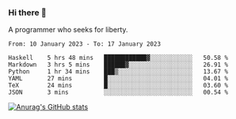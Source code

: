 ### Hi there 👋

<!--
**shejialuo/shejialuo** is a ✨ _special_ ✨ repository because its `README.md` (this file) appears on your GitHub profile.

Here are some ideas to get you started:

- 🔭 I’m currently working on ...
- 🌱 I’m currently learning ...
- 👯 I’m looking to collaborate on ...
- 🤔 I’m looking for help with ...
- 💬 Ask me about ...
- 📫 How to reach me: ...
- 😄 Pronouns: ...
- ⚡ Fun fact: ...
-->

A programmer who seeks for liberty.

<!--START_SECTION:waka-->

```text
From: 10 January 2023 - To: 17 January 2023

Haskell    5 hrs 48 mins   ████████████▓░░░░░░░░░░░░   50.58 %
Markdown   3 hrs 5 mins    ██████▓░░░░░░░░░░░░░░░░░░   26.91 %
Python     1 hr 34 mins    ███▒░░░░░░░░░░░░░░░░░░░░░   13.67 %
YAML       27 mins         █░░░░░░░░░░░░░░░░░░░░░░░░   04.01 %
TeX        24 mins         █░░░░░░░░░░░░░░░░░░░░░░░░   03.60 %
JSON       3 mins          ░░░░░░░░░░░░░░░░░░░░░░░░░   00.54 %
```

<!--END_SECTION:waka-->

[![Anurag's GitHub stats](https://github-readme-stats.vercel.app/api?username=shejialuo&show_icons=true&theme=dracula)](https://github.com/anuraghazra/github-readme-stats)
